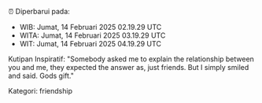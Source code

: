 ⏰ Diperbarui pada:
- WIB: Jumat, 14 Februari 2025 02.19.29 UTC
- WITA: Jumat, 14 Februari 2025 03.19.29 UTC
- WIT: Jumat, 14 Februari 2025 04.19.29 UTC

Kutipan Inspiratif:
"Somebody asked me to explain the relationship between you and me, they expected the answer as, just friends. But I simply smiled and said. Gods gift."


Kategori: friendship

